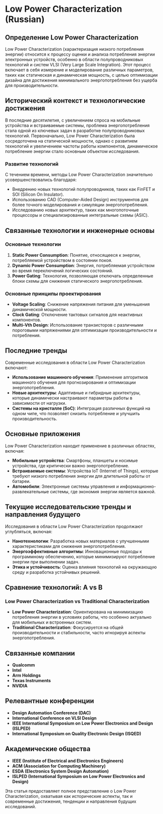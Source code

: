 # Low Power Characterization (Russian)

## Определение Low Power Characterization

Low Power Characterization (характеризация низкого потребления энергии) относится к процессу оценки и анализа потребления энергии электронных устройств, особенно в области полупроводниковых технологий и систем VLSI (Very Large Scale Integration). Этот процесс включает в себя измерение и моделирование различных параметров, таких как статическая и динамическая мощность, с целью оптимизации дизайна для достижения минимального энергопотребления без ущерба для производительности.

## Исторический контекст и технологические достижения

В последние десятилетия, с увеличением спроса на мобильные устройства и встраиваемые системы, проблема энергопотребления стала одной из ключевых задач в разработке полупроводниковых технологий. Первоначально, Low Power Characterization была сосредоточена на статической мощности, однако с развитием технологий и увеличением частоты работы компонентов, динамическое потребление энергии стало основным объектом исследования.

### Развитие технологий

С течением времени, методы Low Power Characterization значительно усовершенствовались благодаря:

- Внедрению новых технологий полупроводников, таких как FinFET и SOI (Silicon On Insulator).
- Использованию CAD (Computer-Aided Design) инструментов для более точного моделирования и симуляции энергопотребления.
- Исследованию новых архитектур, таких как многопоточные процессоры и специализированные интегральные схемы (ASIC).

## Связанные технологии и инженерные основы

### Основные технологии

1. **Static Power Consumption**: Понятие, относящееся к энергии, потребляемой устройством в состоянии покоя.
2. **Dynamic Power Consumption**: Энергия, потребляемая устройством во время переключений логических состояний.
3. **Power Gating**: Технология, позволяющая отключать определенные блоки схемы для снижения статического энергопотребления.

### Основные принципы проектирования

- **Voltage Scaling**: Снижение напряжения питания для уменьшения динамической мощности.
- **Clock Gating**: Отключение тактовых сигналов для неактивных компонентов.
- **Multi-Vth Design**: Использование транзисторов с различными пороговыми напряжениями для оптимизации производительности и потребления.

## Последние тренды

Современные исследования в области Low Power Characterization включают:

- **Использование машинного обучения**: Применение алгоритмов машинного обучения для прогнозирования и оптимизации энергопотребления.
- **Новые архитектуры**: Адаптивные и гибридные архитектуры, которые динамически настраивают параметры работы в зависимости от нагрузки.
- **Системы на кристалле (SoC)**: Интеграция различных функций на одном чипе, что позволяет снизить потребление и улучшить производительность.

## Основные приложения

Low Power Characterization находит применение в различных областях, включая:

- **Мобильные устройства**: Смартфоны, планшеты и носимые устройства, где критически важно энергопотребление.
- **Встраиваемые системы**: Устройства IoT (Internet of Things), которые требуют низкого потребления энергии для длительной работы от батареи.
- **Автомобили**: Электронные системы управления и информационно-развлекательные системы, где экономия энергии является важной.

## Текущие исследовательские тренды и направления будущего

Исследования в области Low Power Characterization продолжают углубляться, включая:

- **Нанотехнологии**: Разработка новых материалов с улучшенными характеристиками для снижения энергопотребления.
- **Энергоэффективные алгоритмы**: Инновационные подходы к программному обеспечению, которые минимизируют потребление энергии при выполнении задач.
- **Этика и устойчивость**: Оценка влияния технологий на окружающую среду и разработка устойчивых решений.

## Сравнение технологий: A vs B

### Low Power Characterization vs Traditional Characterization

- **Low Power Characterization**: Ориентирована на минимизацию потребления энергии в условиях работы, что особенно актуально для мобильных и встроенных систем.
- **Traditional Characterization**: Фокусируется на общей производительности и стабильности, часто игнорируя аспекты энергопотребления.

## Связанные компании

- **Qualcomm**
- **Intel**
- **Arm Holdings**
- **Texas Instruments**
- **NVIDIA**

## Релевантные конференции

- **Design Automation Conference (DAC)**
- **International Conference on VLSI Design**
- **IEEE International Symposium on Low Power Electronics and Design (ISLPED)**
- **International Symposium on Quality Electronic Design (ISQED)**

## Академические общества

- **IEEE (Institute of Electrical and Electronics Engineers)**
- **ACM (Association for Computing Machinery)**
- **ESDA (Electronics System Design Automation)**
- **ISLPED (International Symposium on Low Power Electronics and Design)**

Эта статья предоставляет полное представление о Low Power Characterization, охватывая как исторические аспекты, так и современные достижения, тенденции и направления будущих исследований.